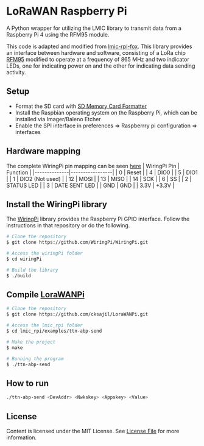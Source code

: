 # LoRaWAN Raspberry Pi
 A Python wrapper for utilizing the LMIC library to transmit data from a Raspberry Pi 4 using the RFM95 module.

This code is adapted and modified from [lmic-rpi-fox](https://github.com/fox-iot/lmic-rpi-fox). This library provides an interface between hardware and software, consisting of a LoRa chip [RFM95](http://www.hoperf.com/upload/rf/RFM95_96_97_98W.pdf) modified to operate at a frequency of 865 MHz and two indicator LEDs, one for indicating power on and the other for indicating data sending activity. 


## Setup 

- Format the SD card with [SD Memory Card Formatter](https://www.sdcard.org/downloads/formatter_4/) 
- Install the Raspbian operating system on the Raspberry Pi, which can be installed via Imager/Baleno Etcher
- Enable the SPI interface in preferences => Raspberrry pi configuration => interfaces 

## Hardware mapping 

The complete WiringPi pin mapping can be seen [here](https://raw.githubusercontent.com/cksajil/LoraWANPi/main/lmic_rpi/raspberry_pi_wiring_gpio_pins.png) 
| WiringPi Pin | Function        |
|--------------|-----------------|
| 0            | Reset           |
| 4            | DIO0            |
| 5            | DIO1            |
| 1            | DIO2 (Not used) |
| 12           | MOSI            |
| 13           | MISO            |
| 14           | SCK             |
| 6            | SS              |
| 2            | STATUS LED      |
| 3            | DATE SENT LED   |
| GND          | GND             |
| 3.3V         | +3.3V           |

## Install the WiringPi library 

The [WiringPi](https://github.com/WiringPi/WiringPi) library provides the Raspberry Pi GPIO interface. Follow the instructions in that repository or do the following.

```bash
# Clone the repository 
$ git clone https://github.com/WiringPi/WiringPi.git 

# Access the wiringPi folder 
$ cd wiringPi 

# Build the library
$ ./build 
```

## Compile [LoraWANPi](https://github.com/lucasmaziero/lmic-rpi-fox.git) 

```bash
# Clone the repository 
$ git clone https://github.com/cksajil/LoraWANPi.git 

# Access the lmic_rpi folder 
$ cd lmic_rpi/examples/ttn-abp-send 

# Make the project 
$ make 

# Running the program 
$ ./ttn-abp-send 
```

## How to run
```bash
./ttn-abp-send <DevAddr> <Nwkskey> <Appskey> <Value>
```


## License

Content is licensed under the MIT License. See [License File](LICENSE) for more information.
